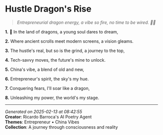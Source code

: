 # Hustle Dragon's Rise

> *Entrepreneurial dragon energy, a vibe so fire, no time to be wired. 🐉🔥*

**1.** 🐉 In the land of dragons, a young soul dares to dream,


**2.** Where ancient scrolls meet modern screens, a vision gleams.


**3.** The hustle's real, but so is the grind, a journey to the top,


**4.** Tech-savvy moves, the future's mine to unlock.


**5.** China's vibe, a blend of old and new,


**6.** Entrepreneur's spirit, the sky's my hue.


**7.** Conquering fears, I'll soar like a dragon,


**8.** Unleashing my power, the world's my stage.



---

*Generated on 2025-02-13 at 08:42:55*  
**Creator**: Ricardo Barroca's AI Poetry Agent  
**Themes**: Entrepreneur • China Vibes  
**Collection**: A journey through consciousness and reality